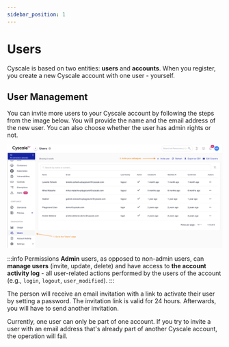 ```yaml
---
sidebar_position: 1
---
```


# Users

Cyscale is based on two entities: **users** and **accounts**. When you register, you create a new Cyscale account with one user - yourself.

## User Management

You can invite more users to your Cyscale account by following the steps from the image below. You will provide the name and the email address of the new user. You can also choose whether the user has admin rights or not.

![Invite users](/img/users.png)

:::info Permissions
**Admin** users, as opposed to non-admin users, can **manage users** (invite, update, delete) and have access to **the account activity log** - all user-related actions performed by the users of the account (e.g., `login`, `logout`, `user_modified`).
:::

The person will receive an email invitation with a link to activate their user by setting a password. The invitation link is valid for 24 hours. Afterwards, you will have to send another invitation.

Currently, one user can only be part of one account. If you try to invite a user with an email address that's already part of another Cyscale account, the operation will fail.
